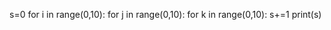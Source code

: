 s=0
for i in range(0,10):
    for j in range(0,10):
        for k in range(0,10):
            s+=1
print(s)
